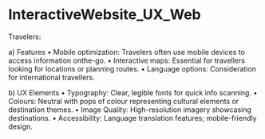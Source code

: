 # InteractiveWebsite_UX_Web
Travelers:

a) Features
• Mobile optimization: Travelers often use mobile devices to access information onthe-go.
• Interactive maps: Essential for travellers looking for locations or planning routes.
• Language options: Consideration for international travellers.

b) UX Elements
• Typography: Clear, legible fonts for quick info scanning.
• Colours: Neutral with pops of colour representing cultural elements or destination
themes.
• Image Quality: High-resolution imagery showcasing destinations.
• Accessibility: Language translation features; mobile-friendly design.
